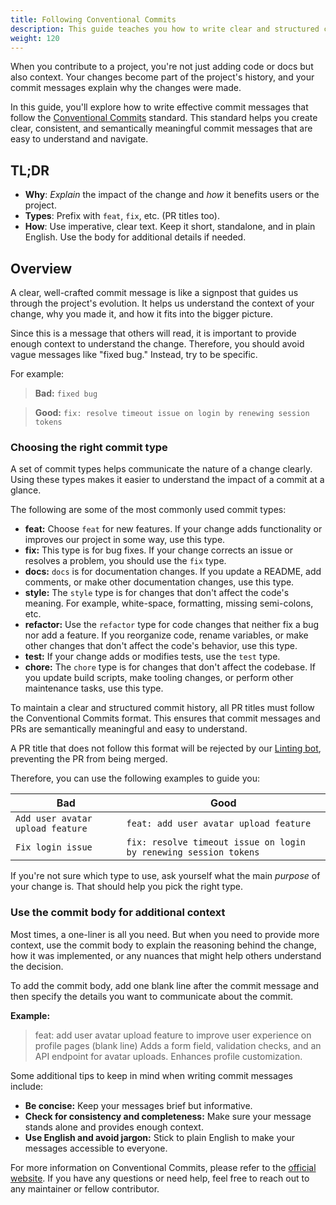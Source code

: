 ```yaml
---
title: Following Conventional Commits
description: This guide teaches you how to write clear and structured commit messages using the Conventional Commits standard.
weight: 120
---
```


When you contribute to a project, you're not just adding code or docs but also context. Your changes become part of the project's history, and your commit messages explain why the changes were made.

In this guide, you'll explore how to write effective commit messages that follow the [Conventional Commits](https://www.conventionalcommits.org/en/v1.0.0/) standard. This standard helps you create clear, consistent, and semantically meaningful commit messages that are easy to understand and navigate.

## TL;DR

- **Why**: _Explain_ the impact of the change and _how_ it benefits users or the project.
- **Types**: Prefix with `feat`, `fix`, etc. (PR titles too).
- **How**: Use imperative, clear text. Keep it short, standalone, and in plain English. Use the body for additional details if needed.

## Overview

A clear, well-crafted commit message is like a signpost that guides us through the project's evolution. It helps us understand the context of your change, why you made it, and how it fits into the bigger picture.

Since this is a message that others will read, it is important to provide enough context to understand the change. Therefore, you should avoid vague messages like "fixed bug." Instead, try to be specific.

For example:

> **Bad:** `fixed bug`

> **Good:** `fix: resolve timeout issue on login by renewing session tokens`

### Choosing the right commit type

A set of commit types helps communicate the nature of a change clearly. Using these types makes it easier to understand the impact of a commit at a glance.

The following are some of the most commonly used commit types:

- **feat:** Choose `feat` for new features. If your change adds functionality or improves our project in some way, use this type.
- **fix:** This type is for bug fixes. If your change corrects an issue or resolves a problem, you should use the `fix` type.
- **docs:** `docs` is for documentation changes. If you update a README, add comments, or make other documentation changes, use this type.
- **style:** The `style` type is for changes that don't affect the code's meaning. For example, white-space, formatting, missing semi-colons, etc.
- **refactor:** Use the `refactor` type for code changes that neither fix a bug nor add a feature. If you reorganize code, rename variables, or make other changes that don't affect the code's behavior, use this type.
- **test:** If your change adds or modifies tests, use the `test` type.
- **chore:** The `chore` type is for changes that don't affect the codebase. If you update build scripts, make tooling changes, or perform other maintenance tasks, use this type.

To maintain a clear and structured commit history, all PR titles must follow the Conventional Commits format. This ensures that commit messages and PRs are semantically meaningful and easy to understand.

A PR title that does not follow this format will be rejected by our [Linting bot](https://github.com/asyncapi/community/blob/master/.github/workflows/lint-pr-title.yml), preventing the PR from being merged.

Therefore, you can use the following examples to guide you:

| Bad                              | Good                                                             |
| -------------------------------- | ---------------------------------------------------------------- |
| `Add user avatar upload feature` | `feat: add user avatar upload feature`                           |
| `Fix login issue`                | `fix: resolve timeout issue on login by renewing session tokens` |

If you're not sure which type to use, ask yourself what the main _purpose_ of your change is. That should help you pick the right type.

### Use the commit body for additional context

Most times, a one-liner is all you need. But when you need to provide more context, use the commit body to explain the reasoning behind the change, how it was implemented, or any nuances that might help others understand the decision.

To add the commit body, add one blank line after the commit message and then specify the details you want to communicate about the commit.

**Example:**

> feat: add user avatar upload feature to improve user experience on profile pages
> (blank line)
> Adds a form field, validation checks, and an API endpoint for avatar uploads. Enhances profile customization.

Some additional tips to keep in mind when writing commit messages include:

- **Be concise:** Keep your messages brief but informative.
- **Check for consistency and completeness:** Make sure your message stands alone and provides enough context.
- **Use English and avoid jargon:** Stick to plain English to make your messages accessible to everyone.

For more information on Conventional Commits, please refer to the [official website](https://www.conventionalcommits.org/en/v1.0.0/). If you have any questions or need help, feel free to reach out to any maintainer or fellow contributor.
